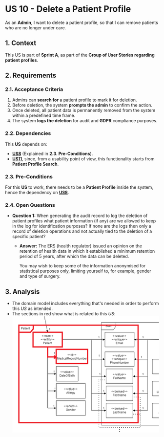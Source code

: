 # US 10 - Delete a Patient Profile

As an **Admin**, I want to delete a patient profile, so that I can remove patients who
are no longer under care.

## 1. Context

This US is part of **Sprint A**, as part of the **Group of User Stories regarding patient profiles**.

## 2. Requirements

### 2.1. Acceptance Criteria

1. Admins can **search for** a patient profile to mark it for deletion.
2. Before deletion, the system **prompts the admin** to confirm the action.
3. Once deleted, all patient data is permanently removed from the system within a predefined time frame.
4. The system **logs the deletion** for audit and **GDPR** compliance purposes.

### 2.2. Dependencies

This **US** depends on:
* [**US8**](../us8/readme.md) (Explained in **2.3. Pre-Conditions**).
* [**US11**](../us11/readme.md), since, from a usability point of view, this functionality starts from **Patient Profile Search**.


### 2.3. Pre-Conditions

For this **US** to work, there needs to be a **Patient Profile** inside the system, hence the dependency on [**US8**](../us8/readme.md).

### 2.4. Open Questions

* **Question 1:** When generating the audit record to log the deletion of patient profiles what patient information (if any) are we allowed to keep in the log for identification purposes? If none are the logs then only a record of deletion operations and not actually tied to the deletion of a specific patient?
    * **Answer:** The ERS (health regulator) issued an opinion on the retention of health data in which it established a minimum retention period of 5 years, after which the data can be deleted. 

        You may wish to keep some of the information anonymised for statistical purposes only, limiting yourself to, for example, gender and type of surgery.

## 3. Analysis

* The domain model includes everything that's needed in order to perform this *US* as intended.
* The sections in red show what is related to this *US*:
![](images/AffectedDomain.png)